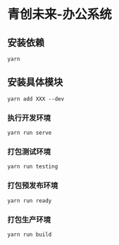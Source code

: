 # 青创未来-办公系统

## 安装依赖
```
yarn  
```

## 安装具体模块
```
yarn add XXX --dev
```

### 执行开发环境
```
yarn run serve
```

### 打包测试环境
```
yarn run testing
```

### 打包预发布环境
```
yarn run ready
```

### 打包生产环境
```
yarn run build
```
